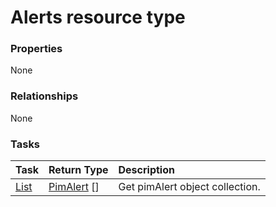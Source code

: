 # Alerts resource type



### Properties
None

### Relationships
None


### Tasks

| Task		   | Return Type	|Description|
|:---------------|:--------|:----------|
|[List](../api/pimalert_list.md) | [PimAlert](pimalert.md) [] |Get pimAlert object collection. |

<!-- uuid: 68a537d2-a0f8-4aef-9bf4-98ba426af537
2015-10-09 18:12:07 UTC -->